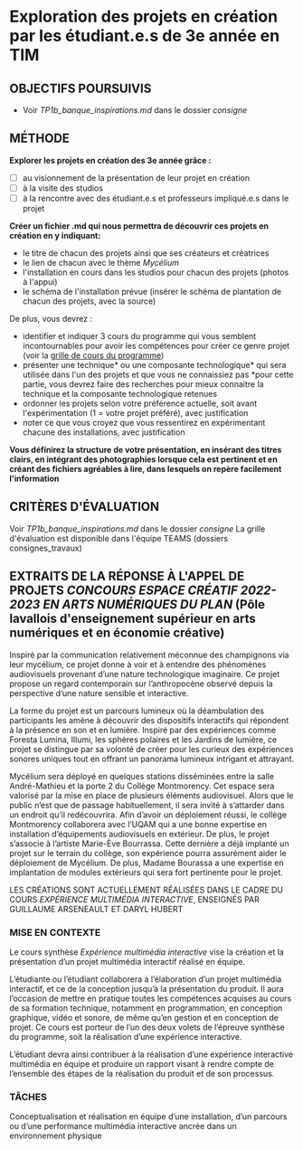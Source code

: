 # Exploration des projets en création par les étudiant.e.s de 3e année en TIM 

## OBJECTIFS POURSUIVIS 
- Voir *TP1b_banque_inspirations.md* dans le dossier *consigne*

## MÉTHODE
**Explorer les projets en création des 3e année grâce :**
- [ ] au visionnement de la présentation de leur projet en création 
- [ ] à la visite des studios
- [ ] à la rencontre avec des étudiant.e.s et professeurs impliqué.e.s dans le projet

**Créer un fichier .md qui nous permettra de découvrir ces projets en création en y indiquant:**
- le titre de chacun des projets ainsi que ses créateurs et créatrices
- le lien de chacun avec le thème *Mycélium*
- l'installation en cours dans les studios pour chacun des projets (photos à l'appui)
- le schéma de l'installation prévue (insérer le schéma de plantation de chacun des projets, avec la source)

De plus, vous devrez :
- identifier et indiquer 3 cours du programme qui vous semblent incontournables pour avoir les compétences pour créer ce genre projet (voir la [grille de cours du programme](https://www.cmontmorency.qc.ca/programmes/nos-programmes-detudes/techniques/techniques-dintegration-multimedia/grille-de-cours/))
- présenter une technique* ou une composante technologique* qui sera utilisée dans l'un des projets et que vous ne connaissiez pas
    *pour cette partie, vous devrez faire des recherches pour mieux connaitre la technique et la composante technologique retenues
- ordonner les projets selon votre préférence actuelle, soit avant l'expérimentation (1 = votre projet préféré), avec justification
- noter ce que vous croyez que vous ressentirez en expérimentant chacune des installations, avec justification

**Vous définirez la structure de votre présentation, en insérant des titres clairs, en intégrant des photographies lorsque cela est pertinent et en créant des fichiers agréables à lire, dans lesquels on repère facilement l'information**

## CRITÈRES D'ÉVALUATION 
Voir *TP1b_banque_inspirations.md* dans le dossier *consigne*
La grille d'évaluation est disponible dans l'équipe TEAMS (dossiers consignes_travaux)


## EXTRAITS DE LA RÉPONSE À L'APPEL DE PROJETS *CONCOURS ESPACE CRÉATIF 2022-2023 EN ARTS NUMÉRIQUES DU PLAN* (Pôle lavallois d'enseignement supérieur en arts numériques et en économie créative)

Inspiré par la communication relativement méconnue des champignons via leur mycélium, ce projet donne à voir et à entendre des phénomènes audiovisuels provenant d’une nature technologique imaginaire. Ce projet propose un regard contemporain sur l’anthropocène observé depuis la perspective d’une nature sensible et interactive.

La forme du projet est un parcours lumineux où la déambulation des participants les amène à découvrir des dispositifs interactifs qui répondent à la présence en son et en lumière. Inspiré par des expériences comme Foresta Lumina, Illumi, les sphères polaires et les Jardins de lumière, ce projet se distingue par sa volonté de créer pour les curieux des expériences sonores uniques tout en offrant un panorama lumineux intrigant et attrayant.

Mycélium sera déployé en quelques stations disséminées entre la salle André-Mathieu et la porte 2 du Collège Montmorency. Cet espace sera valorisé par la mise en place de plusieurs éléments audiovisuel. Alors que le public n’est que de passage habituellement, il sera invité à s’attarder dans un endroit qu’il redécouvrira. Afin d’avoir un déploiement réussi, le collège Montmorency collaborera avec l’UQAM qui a une bonne expertise en installation d’équipements audiovisuels en extérieur. De plus, le projet s’associe à l’artiste Marie-Ève Bourrassa. Cette dernière a déjà implanté un projet sur le terrain du collège, son expérience pourra assurément aider le déploiement de Mycélium. De plus, Madame Bourassa a une expertise en implantation de modules extérieurs qui sera fort pertinente pour le projet.

LES CRÉATIONS SONT ACTUELLEMENT RÉALISÉES DANS LE CADRE DU COURS *EXPÉRIENCE MULTIMÉDIA INTERACTIVE*, ENSEIGNÉS PAR GUILLAUME ARSENEAULT ET DARYL HUBERT

### MISE EN CONTEXTE
Le cours synthèse *Expérience multimédia interactive* vise la création et la présentation d’un projet multimédia interactif réalisé en équipe.

L’étudiante ou l’étudiant collaborera à l’élaboration d’un projet multimédia interactif, et ce de la conception jusqu’à la présentation du produit. Il aura l’occasion de mettre en pratique toutes les compétences acquises au cours de sa formation technique, notamment en programmation, en conception graphique, vidéo et sonore, de même qu’en gestion et en conception de projet. Ce cours est porteur de l’un des deux volets de l’épreuve synthèse du programme, soit la réalisation d’une expérience interactive.

L’étudiant devra ainsi contribuer à la réalisation d’une expérience interactive multimédia en équipe et produire un rapport visant à rendre compte de l’ensemble des étapes de la réalisation du produit et de son processus.

### TÂCHES
Conceptualisation et réalisation en équipe d’une installation, d’un parcours ou d’une performance multimédia interactive ancrée dans un environnement physique
